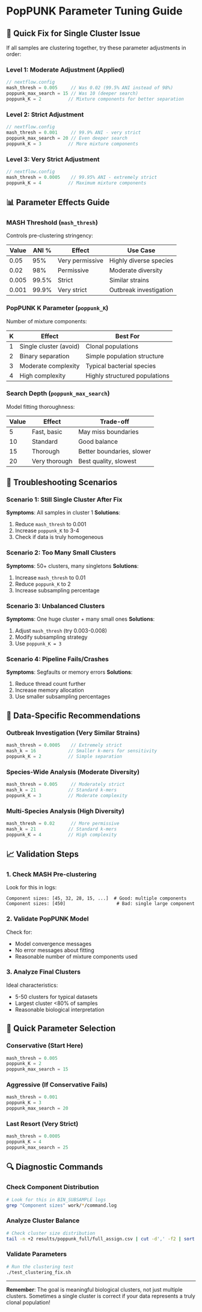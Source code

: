 # PopPUNK Parameter Tuning Guide

## 🎯 Quick Fix for Single Cluster Issue

If all samples are clustering together, try these parameter adjustments in order:

### Level 1: Moderate Adjustment (Applied)
```groovy
// nextflow.config
mash_thresh = 0.005     // Was 0.02 (99.5% ANI instead of 98%)
poppunk_max_search = 15 // Was 10 (deeper search)
poppunk_K = 2          // Mixture components for better separation
```

### Level 2: Strict Adjustment
```groovy
// nextflow.config  
mash_thresh = 0.001     // 99.9% ANI - very strict
poppunk_max_search = 20 // Even deeper search
poppunk_K = 3          // More mixture components
```

### Level 3: Very Strict Adjustment
```groovy
// nextflow.config
mash_thresh = 0.0005    // 99.95% ANI - extremely strict
poppunk_K = 4          // Maximum mixture components
```

## 📊 Parameter Effects Guide

### MASH Threshold (`mash_thresh`)
Controls pre-clustering stringency:

| Value | ANI % | Effect | Use Case |
|-------|-------|--------|----------|
| 0.05  | 95%   | Very permissive | Highly diverse species |
| 0.02  | 98%   | Permissive | Moderate diversity |
| 0.005 | 99.5% | Strict | Similar strains |
| 0.001 | 99.9% | Very strict | Outbreak investigation |

### PopPUNK K Parameter (`poppunk_K`)
Number of mixture components:

| K | Effect | Best For |
|---|--------|----------|
| 1 | Single cluster (avoid) | Clonal populations |
| 2 | Binary separation | Simple population structure |
| 3 | Moderate complexity | Typical bacterial species |
| 4 | High complexity | Highly structured populations |

### Search Depth (`poppunk_max_search`)
Model fitting thoroughness:

| Value | Effect | Trade-off |
|-------|--------|-----------|
| 5     | Fast, basic | May miss boundaries |
| 10    | Standard | Good balance |
| 15    | Thorough | Better boundaries, slower |
| 20    | Very thorough | Best quality, slowest |

## 🔧 Troubleshooting Scenarios

### Scenario 1: Still Single Cluster After Fix
**Symptoms**: All samples in cluster 1
**Solutions**:
1. Reduce `mash_thresh` to 0.001
2. Increase `poppunk_K` to 3-4
3. Check if data is truly homogeneous

### Scenario 2: Too Many Small Clusters
**Symptoms**: 50+ clusters, many singletons
**Solutions**:
1. Increase `mash_thresh` to 0.01
2. Reduce `poppunk_K` to 2
3. Increase subsampling percentage

### Scenario 3: Unbalanced Clusters
**Symptoms**: One huge cluster + many small ones
**Solutions**:
1. Adjust `mash_thresh` (try 0.003-0.008)
2. Modify subsampling strategy
3. Use `poppunk_K = 3`

### Scenario 4: Pipeline Fails/Crashes
**Symptoms**: Segfaults or memory errors
**Solutions**:
1. Reduce thread count further
2. Increase memory allocation
3. Use smaller subsampling percentages

## 🧬 Data-Specific Recommendations

### Outbreak Investigation (Very Similar Strains)
```groovy
mash_thresh = 0.0005    // Extremely strict
mash_k = 16            // Smaller k-mers for sensitivity
poppunk_K = 2          // Simple separation
```

### Species-Wide Analysis (Moderate Diversity)
```groovy
mash_thresh = 0.005     // Moderately strict
mash_k = 21            // Standard k-mers
poppunk_K = 3          // Moderate complexity
```

### Multi-Species Analysis (High Diversity)
```groovy
mash_thresh = 0.02      // More permissive
mash_k = 21            // Standard k-mers
poppunk_K = 4          // High complexity
```

## 📈 Validation Steps

### 1. Check MASH Pre-clustering
Look for this in logs:
```
Component sizes: [45, 32, 28, 15, ...]  # Good: multiple components
Component sizes: [450]                   # Bad: single large component
```

### 2. Validate PopPUNK Model
Check for:
- Model convergence messages
- No error messages about fitting
- Reasonable number of mixture components used

### 3. Analyze Final Clusters
Ideal characteristics:
- 5-50 clusters for typical datasets
- Largest cluster <80% of samples
- Reasonable biological interpretation

## 🎯 Quick Parameter Selection

### Conservative (Start Here)
```groovy
mash_thresh = 0.005
poppunk_K = 2
poppunk_max_search = 15
```

### Aggressive (If Conservative Fails)
```groovy
mash_thresh = 0.001
poppunk_K = 3
poppunk_max_search = 20
```

### Last Resort (Very Strict)
```groovy
mash_thresh = 0.0005
poppunk_K = 4
poppunk_max_search = 25
```

## 🔍 Diagnostic Commands

### Check Component Distribution
```bash
# Look for this in BIN_SUBSAMPLE logs
grep "Component sizes" work/*/command.log
```

### Analyze Cluster Balance
```bash
# Check cluster size distribution
tail -n +2 results/poppunk_full/full_assign.csv | cut -d',' -f2 | sort | uniq -c | sort -nr
```

### Validate Parameters
```bash
# Run the clustering test
./test_clustering_fix.sh
```

---

**Remember**: The goal is meaningful biological clusters, not just multiple clusters. Sometimes a single cluster is correct if your data represents a truly clonal population!